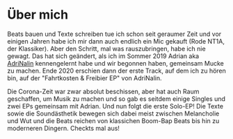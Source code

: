 
# Über mich

Beats bauen und Texte schreiben tue ich schon seit geraumer Zeit und vor einigen Jahren habe ich mir dann auch endlich ein Mic gekauft (Rode NT1A, der Klassiker). Aber den Schritt, mal was rauszubringen, habe ich nie gewagt. Das hat sich geändert, als ich im Sommer 2019 Adrian aka [AdriNalin](https://www.instagram.com/adrinalin_endlos/) kennengelernt habe und wir begonnen haben, gemeinsam Mucke zu machen. Ende 2020 erschien dann der erste Track, auf dem ich zu hören bin, auf der "Fahrtkosten & Freibier EP" von AdriNalin. 

Die Corona-Zeit war zwar absolut beschissen, aber hat auch Raum geschaffen, um Musik zu machen und so gab es seitdem einige Singles und zwei EPs gemeinsam mit Adrian. Und nun folgt die erste Solo-EP! 
Die Texte sowie die Soundästhetik bewegen sich dabei meist zwischen Melancholie und Wut und die Beats reichen von klassichen Boom-Bap Beats bis hin zu moderneren Dingern. Checkts mal aus!